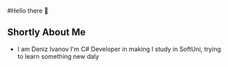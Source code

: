 #Hello there 👋

<!--
**JacksonJS12/JacksonJS12** is a ✨ _special_ ✨ repository because its `README.md` (this file) appears on your GitHub profile.

Here are some ideas to get you started:

- 🔭 I’m currently working on ...
- 🌱 I’m currently learning ...
- 👯 I’m looking to collaborate on ...
- 🤔 I’m looking for help with ...
- 💬 Ask me about ...
- 📫 How to reach me: ...
- 😄 Pronouns: ...
- ⚡ Fun fact: ...
-->
## Shortly About Me 
- I am Deniz Ivanov 
I'm C# Developer in making 
I study in SoftUni, trying to learn something new daly 
